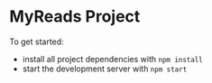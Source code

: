 # MyReads Project

To get started:

* install all project dependencies with `npm install`
* start the development server with `npm start`

